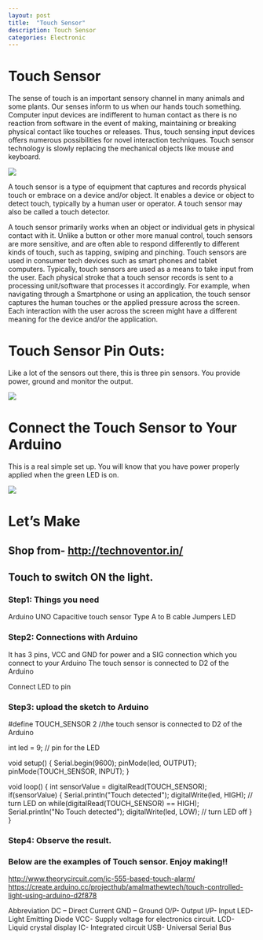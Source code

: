 ```yaml
---
layout: post
title:  "Touch Sensor"
description: Touch Sensor
categories: Electronic
---
```



# Touch Sensor
The sense of touch is an important sensory channel in many animals and some plants. Our senses inform to us when our hands touch something. Computer input devices are indifferent to human contact as there is no reaction from software in the event of making, maintaining or breaking physical contact like touches or releases. Thus, touch sensing input devices offers numerous possibilities for novel interaction techniques. Touch sensor technology is slowly replacing the mechanical objects like mouse and keyboard.

![]({{site.baseurl}}/images/Electronic/13/01.jpg)
 
A touch sensor is a type of equipment that captures and records physical touch or embrace on a device and/or object. It enables a device or object to detect touch, typically by a human user or operator.
A touch sensor may also be called a touch detector.

A touch sensor primarily works when an object or individual gets in physical contact with it. Unlike a button or other more manual control, touch sensors are more sensitive, and are often able to respond differently to different kinds of touch, such as tapping, swiping and pinching. Touch sensors are used in consumer tech devices such as smart phones and tablet computers. Typically, touch sensors are used as a means to take input from the user. Each physical stroke that a touch sensor records is sent to a processing unit/software that processes it accordingly. For example, when navigating through a Smartphone or using an application, the touch sensor captures the human touches or the applied pressure across the screen. Each interaction with the user across the screen might have a different meaning for the device and/or the application.

 
# Touch Sensor Pin Outs:

Like a lot of the sensors out there, this is three pin sensors.  You provide power, ground and monitor the output.


![]({{site.baseurl}}/images/Electronic/13/02.jpg)


# Connect the Touch Sensor to Your Arduino

This is a real simple set up.  You will know that you have power properly applied when the green LED is on.

![]({{site.baseurl}}/images/Electronic/13/03.png)

# Let’s Make
## Shop from- http://technoventor.in/

## Touch to switch ON the light.
### Step1: Things you need
Arduino UNO
Capacitive touch sensor
Type A to B cable
Jumpers
LED

### Step2:  Connections with Arduino
It has 3 pins, VCC and GND for power and a SIG connection which you connect to your Arduino
The touch sensor is connected to D2 of the Arduino
 
Connect LED to pin 

### Step3: upload the sketch to Arduino
#define TOUCH_SENSOR 2 //the touch sensor is connected to D2 of the Arduino
 
int led = 9; // pin for the LED
 
void setup()
{
Serial.begin(9600);
pinMode(led, OUTPUT);
pinMode(TOUCH_SENSOR, INPUT);
}
 
void loop()
{
int sensorValue = digitalRead(TOUCH_SENSOR);
if(sensorValue)
{
Serial.println("Touch detected");
digitalWrite(led, HIGH); // turn LED on
while(digitalRead(TOUCH_SENSOR) == HIGH);
Serial.println("No Touch detected");
digitalWrite(led, LOW); // turn LED off
}
}
 
 
 
 

### Step4: Observe the result.


### Below are the examples of Touch sensor. Enjoy making!!
 
http://www.theorycircuit.com/ic-555-based-touch-alarm/
https://create.arduino.cc/projecthub/amalmathewtech/touch-controlled-light-using-arduino-d2f878

Abbreviation
DC – Direct Current
GND – Ground 
O/P- Output
I/P- Input
LED- Light Emitting Diode
VCC-  Supply voltage for electronics circuit.
LCD- Liquid crystal display
IC- Integrated circuit
USB- Universal Serial Bus
